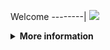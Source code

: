 Welcome
--------|
![](https://media.tenor.com/iVCiM9W7cvYAAAAd/welcome.gif)

<details>
  <summary><b>More information</b></summary>
  
#### ★ Social Accounts ★
<a href="https://www.facebook.com/Denventa.Xayonara.Team.UnlimitedARMY"><img src="https://raw.githubusercontent.com/Dumai-991/Dumai-991/main/Image/images.png" alt="alt text" width="75" height="75"></a>

### Informations
![template](https://github.com/Dvanmeploph/List-User-Agent/blob/main/assets/beautify-picture.png)
  
### • - Made With [ FerlyAfriliyan ( Dvanmeploph ) ]
### • - Developer : Merch Elz And • - [ Team ] - •
# ✭ LIST RANDOM USER AGENT  
### • - [ ( Link Pertama ) ]
### - [ https://whatmyuseragent.com/browser/sb/samsung-browser/96 ]
  
### • - [ ( Link Ketiga ) ]
### - [ https://whatmyuseragent.com/browser/sb/samsung-browser/9 ]
